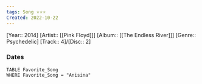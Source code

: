 ```yaml
---
tags: Song ⭐️⭐⭐
Created: 2022-10-22
---
```

[Year:: 2014]
[Artist:: [[Pink Floyd]]]
[Album:: [[The Endless River]]]
[Genre:: Psychedelic]
[Track:: 4]/[Disc:: 2]
### Dates
```dataview
TABLE Favorite_Song
WHERE Favorite_Song = "Anisina"

```